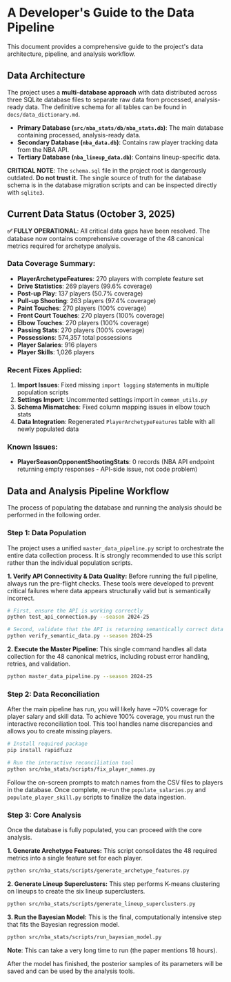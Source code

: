 # A Developer's Guide to the Data Pipeline

This document provides a comprehensive guide to the project's data architecture, pipeline, and analysis workflow.

## Data Architecture

The project uses a **multi-database approach** with data distributed across three SQLite database files to separate raw data from processed, analysis-ready data. The definitive schema for all tables can be found in `docs/data_dictionary.md`.

*   **Primary Database (`src/nba_stats/db/nba_stats.db`)**: The main database containing processed, analysis-ready data.
*   **Secondary Database (`nba_data.db`)**: Contains raw player tracking data from the NBA API.
*   **Tertiary Database (`nba_lineup_data.db`)**: Contains lineup-specific data.

**CRITICAL NOTE**: The `schema.sql` file in the project root is dangerously outdated. **Do not trust it.** The single source of truth for the database schema is in the database migration scripts and can be inspected directly with `sqlite3`.

## Current Data Status (October 3, 2025)

**✅ FULLY OPERATIONAL**: All critical data gaps have been resolved. The database now contains comprehensive coverage of the 48 canonical metrics required for archetype analysis.

### Data Coverage Summary:
- **PlayerArchetypeFeatures**: 270 players with complete feature set
- **Drive Statistics**: 269 players (99.6% coverage)
- **Post-up Play**: 137 players (50.7% coverage)  
- **Pull-up Shooting**: 263 players (97.4% coverage)
- **Paint Touches**: 270 players (100% coverage)
- **Front Court Touches**: 270 players (100% coverage)
- **Elbow Touches**: 270 players (100% coverage)
- **Passing Stats**: 270 players (100% coverage)
- **Possessions**: 574,357 total possessions
- **Player Salaries**: 916 players
- **Player Skills**: 1,026 players

### Recent Fixes Applied:
1. **Import Issues**: Fixed missing `import logging` statements in multiple population scripts
2. **Settings Import**: Uncommented settings import in `common_utils.py`
3. **Schema Mismatches**: Fixed column mapping issues in elbow touch stats
4. **Data Integration**: Regenerated `PlayerArchetypeFeatures` table with all newly populated data

### Known Issues:
- **PlayerSeasonOpponentShootingStats**: 0 records (NBA API endpoint returning empty responses - API-side issue, not code problem)

## Data and Analysis Pipeline Workflow

The process of populating the database and running the analysis should be performed in the following order.

### Step 1: Data Population

The project uses a unified `master_data_pipeline.py` script to orchestrate the entire data collection process. It is strongly recommended to use this script rather than the individual population scripts.

**1. Verify API Connectivity & Data Quality:**
Before running the full pipeline, always run the pre-flight checks. These tools were developed to prevent critical failures where data appears structurally valid but is semantically incorrect.

```bash
# First, ensure the API is working correctly
python test_api_connection.py --season 2024-25

# Second, validate that the API is returning semantically correct data
python verify_semantic_data.py --season 2024-25
```

**2. Execute the Master Pipeline:**
This single command handles all data collection for the 48 canonical metrics, including robust error handling, retries, and validation.

```bash
python master_data_pipeline.py --season 2024-25
```

### Step 2: Data Reconciliation

After the main pipeline has run, you will likely have ~70% coverage for player salary and skill data. To achieve 100% coverage, you must run the interactive reconciliation tool. This tool handles name discrepancies and allows you to create missing players.

```bash
# Install required package
pip install rapidfuzz

# Run the interactive reconciliation tool
python src/nba_stats/scripts/fix_player_names.py
```

Follow the on-screen prompts to match names from the CSV files to players in the database. Once complete, re-run the `populate_salaries.py` and `populate_player_skill.py` scripts to finalize the data ingestion.

### Step 3: Core Analysis

Once the database is fully populated, you can proceed with the core analysis.

**1. Generate Archetype Features:**
This script consolidates the 48 required metrics into a single feature set for each player.

```bash
python src/nba_stats/scripts/generate_archetype_features.py
```

**2. Generate Lineup Superclusters:**
This step performs K-means clustering on lineups to create the six lineup superclusters.

```bash
python src/nba_stats/scripts/generate_lineup_superclusters.py
```

**3. Run the Bayesian Model:**
This is the final, computationally intensive step that fits the Bayesian regression model.

```bash
python src/nba_stats/scripts/run_bayesian_model.py
```
**Note**: This can take a very long time to run (the paper mentions 18 hours).

After the model has finished, the posterior samples of its parameters will be saved and can be used by the analysis tools.
